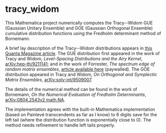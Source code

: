 # tracy_widom  

This Mathematica project numerically computes the Tracy--Widom GUE (Gaussian Unitary Ensemble) and GOE (Gaussian Orthogonal Ensemble) cumulative distribution functions using the Fredholm determinant method of Bornemann. 

A brief lay description of the Tracy--Widom distributions appears in [this Quanta Magazine article](https://www.quantamagazine.org/beyond-the-bell-curve-a-new-universal-law-20141015/). The GUE distribution first appeared in the work of Tracy and Widom, *Level-Spacing Distributions and the Airy Kernel*, [arXiv:hep-th/9211141](https://arxiv.org/abs/hep-th/9211141); and in the work of Forrester, *The spectrum edge of random matrix ensembles*, [article available here](https://www.sciencedirect.com/science/article/abs/pii/055032139390126A) (paywalled). The GOE distribution appeared in Tracy and Widom, *On Orthogonal and Symplectic Matrix Ensembles*, [arXiv:solv-int/9509007](https://arxiv.org/abs/solv-int/9509007).

The details of the numerical method can be found in the work of Bornemann, *On the Numerical Evaluation of Fredholm Determinants*, [arXiv:0804.2543v2 math.NA](https://arxiv.org/abs/0804.2543).

The implementation agrees with the built-in Mathematica implementation (based on Painlevé transcendents as far as I know) to 6 digits save for the left tail (where the distribution function is exponentially close to 0). The method needs refinement to handle left tails properly.

